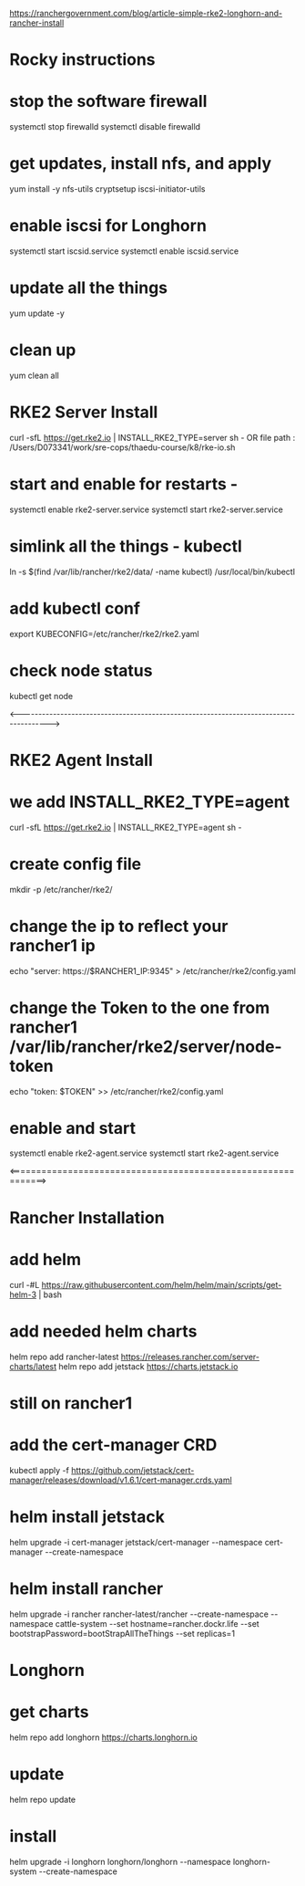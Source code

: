 https://ranchergovernment.com/blog/article-simple-rke2-longhorn-and-rancher-install


 # Rocky instructions
 # stop the software firewall
 systemctl stop firewalld
 systemctl disable firewalld

 # get updates, install nfs, and apply
 yum install -y nfs-utils cryptsetup iscsi-initiator-utils

 # enable iscsi for Longhorn
 systemctl start iscsid.service
 systemctl enable iscsid.service

 # update all the things
 yum update -y

 # clean up
 yum clean all



# RKE2 Server Install
     
 curl -sfL https://get.rke2.io | INSTALL_RKE2_TYPE=server sh -
 OR file path : /Users/D073341/work/sre-cops/thaedu-course/k8/rke-io.sh

 # start and enable for restarts -
 systemctl enable rke2-server.service
 systemctl start rke2-server.service
 
 # simlink all the things - kubectl
 ln -s $(find /var/lib/rancher/rke2/data/ -name kubectl) /usr/local/bin/kubectl
 
 # add kubectl conf
 export KUBECONFIG=/etc/rancher/rke2/rke2.yaml

 # check node status
 kubectl  get node


<-------------------------------------------------------------------------------------->
# RKE2 Agent Install
 
 # we add INSTALL_RKE2_TYPE=agent
 curl -sfL https://get.rke2.io | INSTALL_RKE2_TYPE=agent sh -

 # create config file
 mkdir -p /etc/rancher/rke2/

 # change the ip to reflect your rancher1 ip
 echo "server: https://$RANCHER1_IP:9345" > /etc/rancher/rke2/config.yaml

 # change the Token to the one from rancher1 /var/lib/rancher/rke2/server/node-token
 echo "token: $TOKEN" >> /etc/rancher/rke2/config.yaml

 # enable and start
 systemctl enable rke2-agent.service
 systemctl start rke2-agent.service

<=============================================================>
 # Rancher Installation
 # add helm
 curl -#L https://raw.githubusercontent.com/helm/helm/main/scripts/get-helm-3 | bash

 # add needed helm charts
 helm repo add rancher-latest https://releases.rancher.com/server-charts/latest
 helm repo add jetstack https://charts.jetstack.io


 # still on  rancher1
 # add the cert-manager CRD
 kubectl apply -f https://github.com/jetstack/cert-manager/releases/download/v1.6.1/cert-manager.crds.yaml

 # helm install jetstack
 helm upgrade -i cert-manager jetstack/cert-manager --namespace cert-manager --create-namespace

 # helm install rancher
 helm upgrade -i rancher rancher-latest/rancher --create-namespace --namespace cattle-system --set hostname=rancher.dockr.life --set bootstrapPassword=bootStrapAllTheThings --set replicas=1


 # Longhorn
 # get charts
 helm repo add longhorn https://charts.longhorn.io

 # update
 helm repo update

 # install
 helm upgrade -i longhorn longhorn/longhorn --namespace longhorn-system --create-namespace




